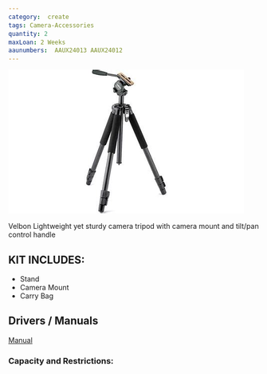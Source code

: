 ```yaml
---
category:  create
tags: Camera-Accessories
quantity: 2
maxLoan: 2 Weeks
aaunumbers:  AAUX24013 AAUX24012
---
```

![Lightweight Camera Stand](/assets/images/equip/velbon.jpg)

Velbon Lightweight yet sturdy camera tripod with camera mount and tilt/pan control handle
## KIT INCLUDES:
-  Stand
- Camera Mount
- Carry Bag

## Drivers / Manuals
[Manual](https://velbon.manymanuals.com/)



### Capacity and Restrictions:
